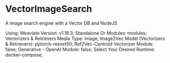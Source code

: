 # VectorImageSearch
A image search engine with a Vector DB and NodeJS

Using:
    Weaviate Version:    v1.18.3;
    Standalone Or Modules:    modules;
    Vectorizers & Retrievers Media Type: image;
    Image2Vec Model (Vectorizers & Retrievers): pytorch-resnet50;
    Ref2Vec-Centroid Vectorizer Module: false;
    Generative - OpenAI Module: false;
    Select Your Desired Runtime: docker-compose;
